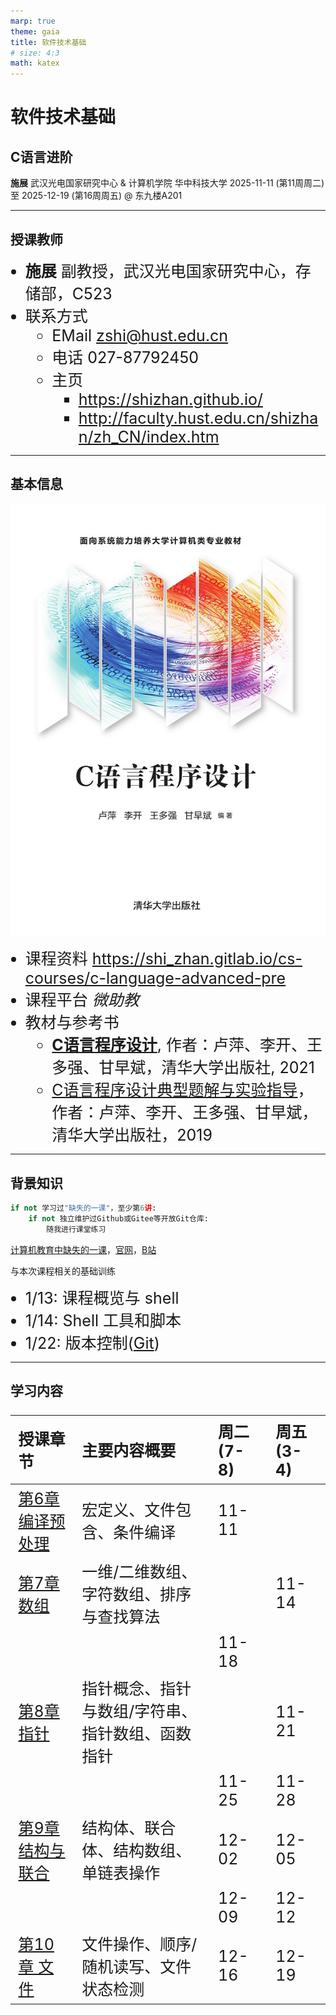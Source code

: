 ```yaml
---
marp: true
theme: gaia
title: 软件技术基础
# size: 4:3
math: katex
---
```


<!-- _class: lead -->

# 软件技术基础

## C语言进阶

**施展**
武汉光电国家研究中心 & 计算机学院
华中科技大学
2025-11-11 (第11周周二) 至 2025-12-19 (第16周周五) @ 东九楼A201

<!-- 
第11周(2025-11-10 至 2025-11-16)至第16周(2025-12-15 至 2025-12-21) 周二(节次：7-8，东九楼A201)和周五(节次：3-4，东九楼A201)
 -->

---

## 授课教师

- **施展** 副教授，武汉光电国家研究中心，存储部，C523
- 联系方式
  - EMail <zshi@hust.edu.cn>
  - 电话 027-87792450
  - 主页
    - <https://shizhan.github.io/>
    - <http://faculty.hust.edu.cn/shizhan/zh_CN/index.htm>

---

## 基本信息

<!-- paginate: true -->

<style scoped>
  li {
    font-size: 27px;
  }
</style>

![bg right fit](images/ISBN-9787302581505.jpg)

- 课程资料 <https://shi_zhan.gitlab.io/cs-courses/c-language-advanced-pre>  
- 课程平台 *微助教*
- 教材与参考书
  - [**C语言程序设计**](http://www.tup.tsinghua.edu.cn/booksCenter/book_08344701.html), 作者：卢萍、李开、王多强、甘早斌，清华大学出版社, 2021
  - [C语言程序设计典型题解与实验指导](http://www.tup.tsinghua.edu.cn/booksCenter/book_08344801.html)，作者：卢萍、李开、王多强、甘早斌，清华大学出版社，2019

---

<!-- paginate: true -->

## 背景知识

```python
if not 学习过"缺失的一课"，至少第6讲:
    if not 独立维护过Github或Gitee等开放Git仓库:
        随我进行课堂练习
```

[计算机教育中缺失的一课](https://missing-semester-cn.github.io/)，[官网](https://missing.csail.mit.edu/)，[B站](https://www.bilibili.com/video/BV1x7411H7wa/)

与本次课程相关的基础训练

- 1/13: 课程概览与 shell
- 1/14: Shell 工具和脚本
- 1/22: 版本控制([Git](https://git-scm.com/download))

---

## 学习内容

<style scoped>
  table, li {
    font-size: 25px;
  }
</style>

| 授课章节 | 主要内容概要 | 周二(7-8) | 周五(3-4) |
| :---    | :---        | :--- | :--- |
| [第6章 编译预处理](c-language-advanced-compiler) | 宏定义、文件包含、条件编译 | 11-11 | |
| [第7章 数组](c-language-advanced-array) | 一维/二维数组、字符数组、排序与查找算法 | | 11-14 |
||| 11-18 ||
| [第8章 指针](c-language-advanced-pointer) | 指针概念、指针与数组/字符串、指针数组、函数指针 | | 11-21 |
||| 11-25 | 11-28 |
| [第9章 结构与联合](c-language-advanced-struct) | 结构体、联合体、结构数组、单链表操作 | 12-02 | 12-05 |
||| 12-09 | 12-12|
| [第10章 文件](c-language-advanced-file) | 文件操作、顺序/随机读写、文件状态检测 | 12-16 | 12-19 |

